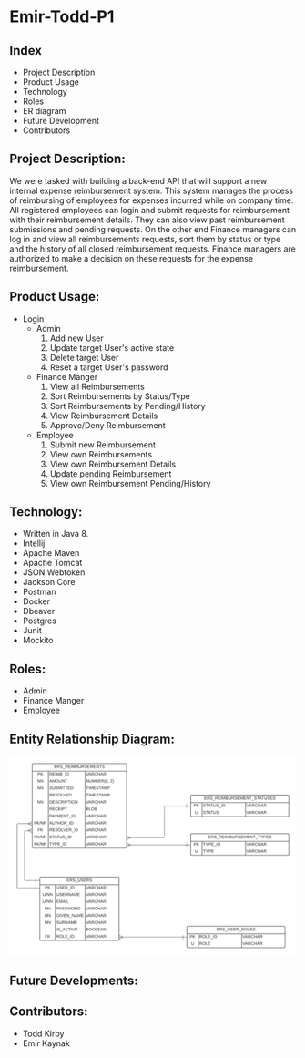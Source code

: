# Emir-Todd-P1

## Index
- Project Description <br/>
- Product Usage <br/>
- Technology  <br/>
- Roles <br/>
- ER diagram <br/>
- Future Development <br/>
- Contributors <br/>

## Project Description:
 We were tasked with building a back-end API that will support a new internal expense reimbursement system.
This system manages the process of reimbursing of employees for expenses incurred while on company time. 
All registered employees can login and submit requests for reimbursement with their reimbursement details. 
They can also view past reimbursement submissions and pending requests. On the other end Finance managers 
can log in and view all reimbursements requests, sort them by status or type and the history of all closed 
reimbursement requests. Finance managers are authorized to make a decision on these requests for the expense reimbursement.


## Product Usage:
- Login <br/>
  - Admin <br/>
    1. Add new User <br/>
    2. Update target User's active state <br/>
    3. Delete target User <br/>
    4. Reset a target User's password 
  - Finance Manger <br/>
    1. View all Reimbursements <br/>
    2. Sort Reimbursements by Status/Type <br/>
    3. Sort Reimbursements by Pending/History <br/>
    4. View Reimbursement Details <br/>
    5. Approve/Deny Reimbursement <br/>
  - Employee <br/>
    1. Submit new Reimbursement <br/>
    2. View own Reimbursements <br/>
    3. View own Reimbursement Details <br/>
    4. Update pending Reimbursement <br/>
    5. View own Reimbursement Pending/History


## Technology:
- Written in Java 8. <br/>
- Intellij <br/>
- Apache Maven <br/>
- Apache Tomcat <br/>
- JSON Webtoken <br/>
- Jackson Core <br/>
- Postman <br/>
- Docker <br/>
- Dbeaver <br/>
- Postgres <br/>
- Junit <br/>
- Mockito


## Roles:
- Admin <br/>
- Finance Manger <br/>
- Employee


## Entity Relationship Diagram:
![Relational Model](https://github.com/220207-java-enterprise/assignments/blob/main/foundations-project/imgs/ERS%20Relational%20Model.png)



## Future Developments:


## Contributors:
- Todd Kirby
- Emir Kaynak

